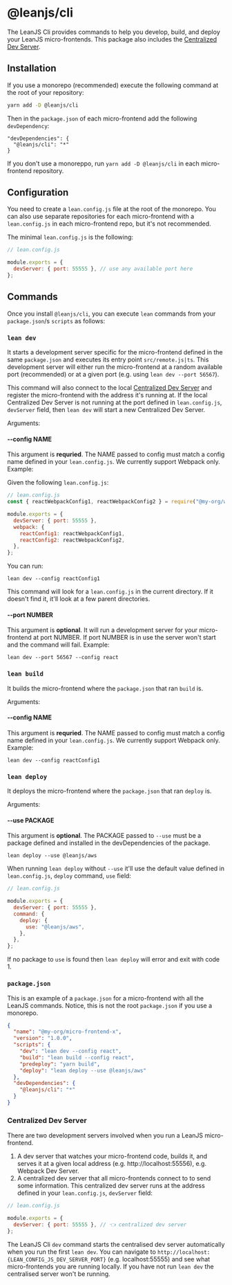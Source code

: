 # @leanjs/cli

The LeanJS Cli provides commands to help you develop, build, and deploy your LeanJS micro-frontends. This package also includes the [Centralized Dev Server](#centralized-dev-server).

## Installation

If you use a monorepo (recommended) execute the following command at the root of your repository:

```sh
yarn add -D @leanjs/cli
```

Then in the `package.json` of each micro-frontend add the following `devDependency`:

```
"devDependencies": {
  "@leanjs/cli": "*"
}
```

If you don't use a monoreppo, run `yarn add -D @leanjs/cli` in each micro-frontend repository.

<!-- ## Usage

Each micro-frontend is defined in a folder that contains a `package.json` file at the root. -->

## Configuration

You need to create a `lean.config.js` file at the root of the monorepo. You can also use separate repositories for each micro-frontend with a `lean.config.js` in each micro-frontend repo, but it's not recommended.

The minimal `lean.config.js` is the following:

```js
// lean.config.js

module.exports = {
  devServer: { port: 55555 }, // use any available port here
};
```

## Commands

Once you install `@leanjs/cli`, you can execute `lean` commands from your `package.json`/s `scripts` as follows:

### `lean dev`

It starts a development server specific for the micro-frontend defined in the same `package.json` and executes its entry point `src/remote.js|ts`. This development server will either run the micro-frontend at a random available port (recommended) or at a given port (e.g. using `lean dev --port 56567`).

This command will also connect to the local [Centralized Dev Server](#centralized-dev-server) and register the micro-frontend with the address it's running at. If the local Centralized Dev Server is not running at the port defined in `lean.config.js`, `devServer` field, then `lean dev` will start a new Centralized Dev Server.

Arguments:

#### --config NAME

This argument is **requried**. The NAME passed to config must match a config name defined in your `lean.config.js`. We currently support Webpack only. Example:

Given the following `lean.config.js`:

```js
// lean.config.js
const { reactWebpackConfig1, reactWebpackConfig2 } = require("@my-org/webpack");

module.exports = {
  devServer: { port: 55555 },
  webpack: {
    reactConfig1: reactWebpackConfig1,
    reactConfig2: reactWebpackConfig2,
  },
};
```

You can run:

```
lean dev --config reactConfig1
```

This command will look for a `lean.config.js` in the current directory. If it doesn't find it, it'll look at a few parent directories.

#### --port NUMBER

This argument is **optional**. It will run a development server for your micro-frontend at port NUMBER. If port NUMBER is in use the server won't start and the command will fail. Example:

```
lean dev --port 56567 --config react
```

### `lean build`

It builds the micro-frontend where the `package.json` that ran `build` is.

Arguments:

#### --config NAME

This argument is **requried**. The NAME passed to config must match a config name defined in your `lean.config.js`. We currently support Webpack only. Example:

```
lean dev --config reactConfig1
```

### `lean deploy`

It deploys the micro-frontend where the `package.json` that ran `deploy` is.

Arguments:

#### --use PACKAGE

This argument is **optional**. The PACKAGE passed to `--use` must be a package defined and installed in the devDependencies of the package.

```
lean deploy --use @leanjs/aws
```

When running `lean deploy` without `--use` it'll use the default value defined in `lean.config.js`, `deploy` command, `use` field:

```js
// lean.config.js

module.exports = {
  devServer: { port: 55555 },
  command: {
    deploy: {
      use: "@leanjs/aws",
    },
  },
};
```

If no package to `use` is found then `lean deploy` will error and exit with code 1.

### `package.json`

This is an example of a `package.json` for a micro-frontend with all the LeanJS commands. Notice, this is not the root `package.json` if you use a monorepo.

```json
{
  "name": "@my-org/micro-frontend-x",
  "version": "1.0.0",
  "scripts": {
    "dev": "lean dev --config react",
    "build": "lean build --config react",
    "predeploy": "yarn build",
    "deploy": "lean deploy --use @leanjs/aws"
  },
  "devDependencies": {
    "@leanjs/cli": "*"
  }
}
```

### Centralized Dev Server

There are two development servers involved when you run a LeanJS micro-frontend.

1. A dev server that watches your micro-frontend code, builds it, and serves it at a given local address (e.g. http://localhost:55556), e.g. Webpack Dev Server.
2. A centralized dev server that all micro-frontends connect to to send some information. This centralized dev server runs at the address defined in your `lean.config.js`, `devServer` field:

```js
// lean.config.js

module.exports = {
  devServer: { port: 55555 }, // 👈 centralized dev server
};
```

The LeanJS Cli `dev` command starts the centralised dev server automatically when you run the first `lean dev`. You can navigate to `http://localhost:{LEAN_CONFIG_JS_DEV_SERVER_PORT}` (e.g. localhost:55555) and see what micro-frontends you are running locally. If you have not run `lean dev` the centralised server won't be running.
